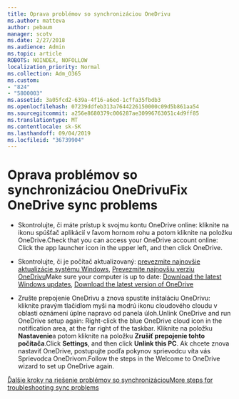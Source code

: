 ```yaml
---
title: Oprava problémov so synchronizáciou OneDrivu
ms.author: matteva
author: pebaum
manager: scotv
ms.date: 2/27/2018
ms.audience: Admin
ms.topic: article
ROBOTS: NOINDEX, NOFOLLOW
localization_priority: Normal
ms.collection: Adm_O365
ms.custom:
- "824"
- "5800003"
ms.assetid: 3a05fcd2-639a-4f16-a6ed-1cffa35fbdb3
ms.openlocfilehash: 07239ddfeb313a7644226150000c09d5b861aa54
ms.sourcegitcommit: a256e8680379c006287ae30996763051c4d9ff85
ms.translationtype: MT
ms.contentlocale: sk-SK
ms.lasthandoff: 09/04/2019
ms.locfileid: "36739904"
---
```

# <a name="fix-onedrive-sync-problems"></a><span data-ttu-id="55d90-102">Oprava problémov so synchronizáciou OneDrivu</span><span class="sxs-lookup"><span data-stu-id="55d90-102">Fix OneDrive sync problems</span></span>

- <span data-ttu-id="55d90-103">Skontrolujte, či máte prístup k svojmu kontu OneDrive online: kliknite na ikonu spúšťač aplikácií v ľavom hornom rohu a potom kliknite na položku OneDrive.</span><span class="sxs-lookup"><span data-stu-id="55d90-103">Check that you can access your OneDrive account online: Click the app launcher icon in the upper left, and then click OneDrive.</span></span>
    
- <span data-ttu-id="55d90-104">Skontrolujte, či je počítač aktualizovaný: [prevezmite najnovšie aktualizácie systému Windows](http://go.microsoft.com/fwlink/p/?LinkId=825773), [Prevezmite najnovšiu verziu OneDrivu](https://go.microsoft.com/fwlink/p/?linkid=844652)</span><span class="sxs-lookup"><span data-stu-id="55d90-104">Make sure your computer is up to date: [Download the latest Windows updates](http://go.microsoft.com/fwlink/p/?LinkId=825773), [Download the latest version of OneDrive](https://go.microsoft.com/fwlink/p/?linkid=844652)</span></span>
    
- <span data-ttu-id="55d90-105">Zrušte prepojenie OneDrivu a znova spustite inštaláciu OneDrivu: kliknite pravým tlačidlom myši na modrú ikonu cloudového cloudu v oblasti oznámení úplne napravo od panela úloh.</span><span class="sxs-lookup"><span data-stu-id="55d90-105">Unlink OneDrive and run OneDrive setup again: Right-click the blue OneDrive cloud icon in the notification area, at the far right of the taskbar.</span></span> <span data-ttu-id="55d90-106">Kliknite na položku **Nastavenie**a potom kliknite na položku **Zrušiť prepojenie tohto počítača**.</span><span class="sxs-lookup"><span data-stu-id="55d90-106">Click **Settings**, and then click **Unlink this PC**.</span></span> <span data-ttu-id="55d90-107">Ak chcete znova nastaviť OneDrive, postupujte podľa pokynov sprievodcu víta vás Sprievodca OneDrivom.</span><span class="sxs-lookup"><span data-stu-id="55d90-107">Follow the steps in the Welcome to OneDrive wizard to set up OneDrive again.</span></span>
    
[<span data-ttu-id="55d90-108">Ďalšie kroky na riešenie problémov so synchronizáciou</span><span class="sxs-lookup"><span data-stu-id="55d90-108">More steps for troubleshooting sync problems</span></span>](https://support.office.com/article/fix-onedrive-for-business-sync-problems-207e983e-146d-404c-a994-672ef29e1f90)
  

